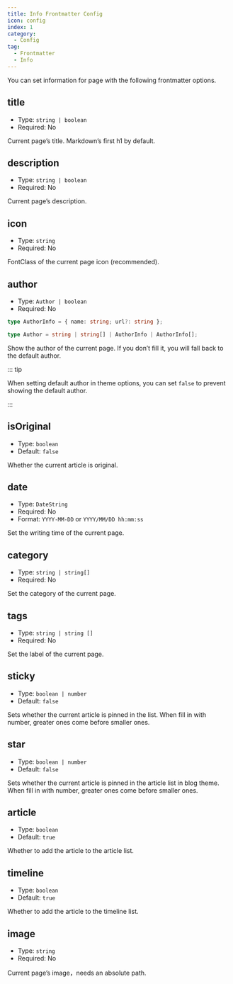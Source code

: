 ```yaml
---
title: Info Frontmatter Config
icon: config
index: 1
category:
  - Config
tag:
  - Frontmatter
  - Info
---
```


You can set information for page with the following frontmatter options.

## title

- Type: `string | boolean`
- Required: No

Current page’s title. Markdown’s first h1 by default.

## description

- Type: `string | boolean`
- Required: No

Current page’s description.

## icon

- Type: `string`
- Required: No

FontClass of the current page icon (recommended).

## author

- Type: `Author | boolean`
- Required: No

```ts
type AuthorInfo = { name: string; url?: string };

type Author = string | string[] | AuthorInfo | AuthorInfo[];
```

Show the author of the current page. If you don’t fill it, you will fall back to the default author.

::: tip

When setting default author in theme options, you can set `false` to prevent showing the default author.

:::

## isOriginal

- Type: `boolean`
- Default: `false`

Whether the current article is original.

## date

- Type: `DateString`
- Required: No
- Format: `YYYY-MM-DD` or `YYYY/MM/DD hh:mm:ss`

Set the writing time of the current page.

## category

- Type: `string | string[]`
- Required: No

Set the category of the current page.

## tags

- Type: `string | string []`
- Required: No

Set the label of the current page.

## sticky

- Type: `boolean | number`
- Default: `false`

Sets whether the current article is pinned in the list. When fill in with number, greater ones come before smaller ones.

## star

- Type: `boolean | number`
- Default: `false`

Sets whether the current article is pinned in the article list in blog theme. When fill in with number, greater ones come before smaller ones.

## article

- Type: `boolean`
- Default: `true`

Whether to add the article to the article list.

## timeline

- Type: `boolean`
- Default: `true`

Whether to add the article to the timeline list.

## image

- Type: `string`
- Required: No

Current page’s image，needs an absolute path.
